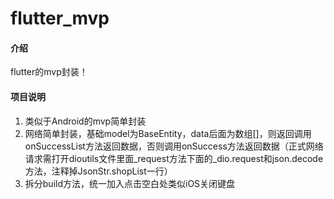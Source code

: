 # flutter_mvp

#### 介绍
flutter的mvp封装！

#### 项目说明
1. 类似于Android的mvp简单封装
2. 网络简单封装，基础model为BaseEntity，data后面为数组[]，则返回调用onSuccessList方法返回数据，否则调用onSuccess方法返回数据（正式网络请求需打开dioutils文件里面_request方法下面的_dio.request和json.decode方法，注释掉JsonStr.shopList一行）
3. 拆分build方法，统一加入点击空白处类似iOS关闭键盘
